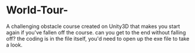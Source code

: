 # World-Tour-
A challenging obstacle course created on Unity3D that makes you start again if you've fallen off the course. can you get to the end without falling off?
the coding is in the file itself, you'd need to open up the exe file to take a look. 
